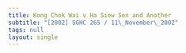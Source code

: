```yaml
---
title: Kong Chok Wai v Ha Siew Sen and Another
subtitle: "[2002] SGHC 265 / 11\_November\_2002"
tags: null
layout: single
---
```



